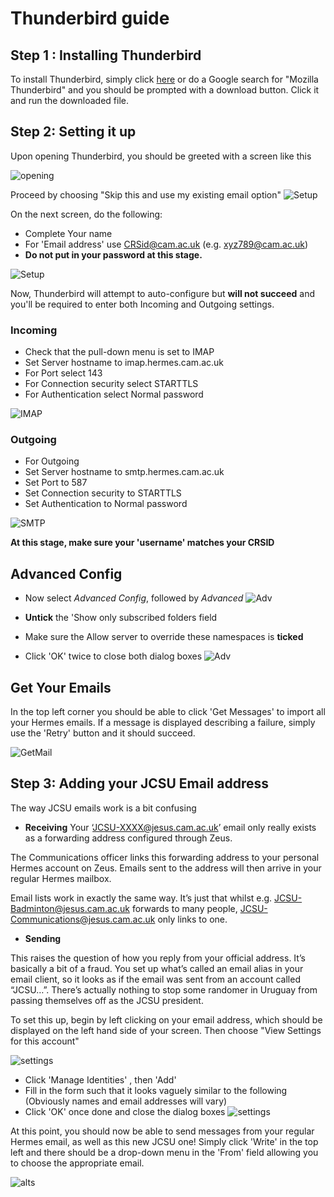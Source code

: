 # Thunderbird guide

## Step 1 : Installing Thunderbird

To install Thunderbird, simply click [here](https://www.thunderbird.net/en-GB/) or do a Google search for "Mozilla Thunderbird" and you should be prompted with a download button. Click it and run the downloaded file.

## Step 2: Setting it up

Upon opening Thunderbird, you should be greeted with a screen like this

![opening](Screenshot%20from%202018-07-16%2017-23-08.png)

Proceed by choosing "Skip this and use my existing email option"
![Setup](https://github.com/FA1211/thunderbird.github.io/blob/master/GIFS-20180716T161922Z-001/GIFS/video1.gif)

On the next screen, do the following:
  * Complete Your name
  * For 'Email address' use CRSid@cam.ac.uk (e.g. xyz789@cam.ac.uk)
  * **Do not put in your password at this stage.**
  
  
![Setup](https://github.com/FA1211/thunderbird.github.io/blob/master/GIFS-20180716T161922Z-001/GIFS/video2.gif)



Now, Thunderbird will attempt to auto-configure but **will not succeed** and you'll be required to enter both Incoming and Outgoing settings.






### Incoming

* Check that the pull-down menu is set to IMAP
* Set Server hostname to imap.hermes.cam.ac.uk
* For Port select 143
* For Connection security select STARTTLS
* For Authentication select Normal password

![IMAP](https://github.com/FA1211/thunderbird.github.io/blob/master/GIFS-20180716T161922Z-001/GIFS/video3-IMAP.gif)







### Outgoing

* For Outgoing
* Set Server hostname to smtp.hermes.cam.ac.uk
* Set Port to 587
* Set Connection security to STARTTLS
* Set Authentication to Normal password

![SMTP](https://github.com/FA1211/thunderbird.github.io/blob/master/GIFS-20180716T161922Z-001/GIFS/video4-SMTP.gif)






**At this stage, make sure your 'username' matches your CRSID**




## Advanced Config
* Now select *Advanced Config*, followed by *Advanced*
![Adv](https://github.com/FA1211/thunderbird.github.io/blob/master/GIFS-20180716T161922Z-001/GIFS/video5-adva.gif)




* **Untick** the 'Show only subscribed folders field
* Make sure the Allow server to override these namespaces is **ticked**
* Click 'OK' twice to close both dialog boxes
![Adv](https://github.com/FA1211/thunderbird.github.io/blob/master/GIFS-20180716T161922Z-001/GIFS/video6-ticks.gif)


## Get Your Emails

In the top left corner you should be able to click 'Get Messages' to import all your Hermes emails. If a message is displayed describing a failure, simply use the 'Retry' button and it should succeed.

![GetMail](https://github.com/FA1211/thunderbird.github.io/blob/master/GIFS-20180716T161922Z-001/GIFS/video7-getmail.gif)


## Step 3: Adding your JCSU Email address

The way JCSU emails work is a bit confusing

* **Receiving**
 Your ‘JCSU-XXXX@jesus.cam.ac.uk’ email only really exists as a forwarding address configured through Zeus.
 
The Communications officer links this forwarding address to your personal Hermes account on Zeus. Emails sent to the address will then arrive in your regular Hermes mailbox.

Email lists work in exactly the same way. It’s just that whilst e.g. JCSU-Badminton@jesus.cam.ac.uk forwards to many people, JCSU-Communications@jesus.cam.ac.uk only links to one.

* **Sending**

This raises the question of how you reply from your official address. It’s basically a bit of a fraud. You set up what’s called an email alias in your email client, so it looks as if the email was sent from an account called “JCSU…”. There’s actually nothing to stop some randomer in Uruguay from passing themselves off as the JCSU president.


To set this up, begin by left clicking on your email address, which should be displayed on the left hand side of your screen. Then choose "View Settings for this account"

![settings](https://github.com/FA1211/thunderbird.github.io/blob/master/GIFS-20180716T161922Z-001/GIFS/video8-opensettings.gif)


* Click 'Manage Identities' , then 'Add'
* Fill in the form such that it looks vaguely similar to the following (Obviously names and email addresses will vary)
* Click 'OK' once done and close the dialog boxes
![settings](https://github.com/FA1211/thunderbird.github.io/blob/master/GIFS-20180716T161922Z-001/GIFS/Screenshot%20from%202018-07-16%2017-13-40.png)


  
At this point, you should now be able to send messages from your regular Hermes email, as well as this new JCSU one!
Simply click 'Write' in the top left and there should be a drop-down menu in the 'From' field allowing you to choose the appropriate email.

![alts](https://github.com/FA1211/thunderbird.github.io/blob/master/GIFS-20180716T161922Z-001/GIFS/video10-alt)





